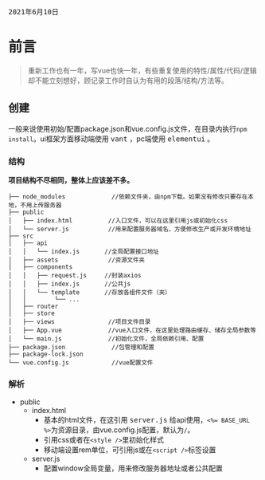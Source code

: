 <kbd> 2021年6月10日 </kbd>  
  
# 前言  
  
> 重新工作也有一年，写vue也快一年，有些重复使用的特性/属性/代码/逻辑却不能立刻想好，顾记录工作时自认为有用的段落/结构/方法等。  
  
## 创建  
  
一般来说使用初始/配置package.json和vue.config.js文件，在目录内执行`npm install`。ui框架方面移动端使用 <kbd>vant</kbd> ，pc端使用 <kbd>elementui</kbd> 。  
  
### 结构  
  
__项目结构不尽相同，整体上应该差不多。__  
  
```
├── node_modules             //依赖文件夹，由npm下载。如果没有修改只要存在本地，不用上传服务器  
├── public  
│   ├── index.html          //入口文件，可以在这里引用js或初始化css  
│   └── server.js           //用来配置服务器域名，方便修改生产或开发环境地址  
├── src  
│   ├── api  
│   │   └── index.js       //全局配置接口地址  
│   ├── assets              //资源文件夹  
│   ├── components  
│   │   ├── request.js     //封装axios
│   │   ├── index.js       //公共js
│   │   └── template       //存放各组件文件（夹）
│   │        └── ...  
│   ├── router
│   ├── store
│   ├── views               //项目文件目录  
│   ├── App.vue             //vue入口文件，在这里处理路由缓存、储存全局参数等  
│   └── main.js             //初始化文件，全局依赖引用、配置  
├── package.json             //包管理和配置  
├── package-lock.json  
└── vue.config.js            //vue配置文件  
```
  
### 解析
- public
    - index.html
        - 基本的html文件，在这引用 <kbd>server.js</kbd> 给api使用，`<%= BASE_URL %>`为资源目录，由vue.config.js配置，默认为`/`。
        - 引用css或者在`<style />`里初始化样式
        - 移动端设置rem单位，可引用js或在`<script />`标签设置
    - server.js
        - 配置window全局变量，用来修改服务器地址或者公共配置
